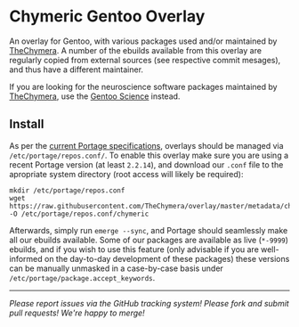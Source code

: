 # Chymeric Gentoo Overlay

An overlay for Gentoo, with various packages used and/or maintained by [TheChymera](https://github.com/TheChymera).
A number of the ebuilds available from this overlay are regularly copied from external sources (see respective commit mesages), and thus have a different maintainer.

If you are looking for the neuroscience software packages maintained by [TheChymera](https://github.com/TheChymera), use the [Gentoo Science](https://github.com/gentoo/sci) instead.

## Install

As per the [current Portage specifications](https://dev.gentoo.org/~zmedico/portage/doc/man/portage.5.html), overlays should be managed via `/etc/portage/repos.conf/`.
To enable this overlay make sure you are using a recent Portage version (at least `2.2.14`), and download our `.conf` file to the apropriate system directory (root access will likely be required):

```
mkdir /etc/portage/repos.conf
wget https://raw.githubusercontent.com/TheChymera/overlay/master/metadata/chymeric.conf -O /etc/portage/repos.conf/chymeric
```

Afterwards, simply run `emerge --sync`, and Portage should seamlessly make all our ebuilds available.
Some of our packages are available as live (`*-9999`) ebuilds, and if you wish to use this feature (only advisable if you are well-informed on the day-to-day development of these packages) these versions can be manually unmasked in a case-by-case basis under `/etc/portage/package.accept_keywords`.

---

*Please report issues via the GitHub tracking system! Please fork and submit pull requests! We're happy to merge!*
